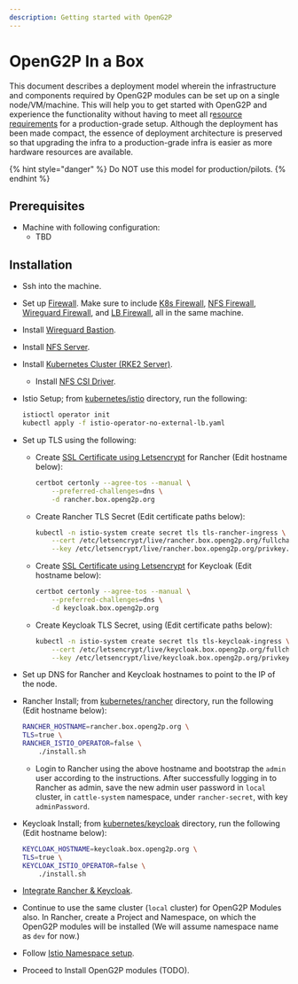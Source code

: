 ```yaml
---
description: Getting started with OpenG2P
---
```


# OpenG2P In a Box

This document describes a deployment model wherein the infrastructure and components required by OpenG2P modules can be set up on a single node/VM/machine. This will help you to get started with OpenG2P and experience the functionality without having to meet all r[esource requirements](hardware-requirements.md) for a production-grade setup. Although the deployment has been made compact, the essence of deployment architecture is preserved so that upgrading the infra to a production-grade infra is easier as more hardware resources are available.

{% hint style="danger" %}
Do NOT use this model for production/pilots.
{% endhint %}

## Prerequisites

* Machine with following configuration:
  * TBD

## Installation

* Ssh into the machine.
* Set up [Firewall](base-infrastructure/openg2p-cluster/cluster-setup/firewall.md). Make sure to include [K8s Firewall](base-infrastructure/openg2p-cluster/cluster-setup/firewall.md#firewall-rules-for-kubernetes-node), [NFS Firewall](base-infrastructure/openg2p-cluster/cluster-setup/firewall.md#firewall-rules-for-nfs), [Wireguard Firewall](base-infrastructure/openg2p-cluster/cluster-setup/firewall.md#firewall-rules-for-wireguard), and [LB Firewall](base-infrastructure/openg2p-cluster/cluster-setup/firewall.md#firewall-rules-for-load-balancer), all in the same machine.
* Install [Wireguard Bastion](base-infrastructure/wireguard-bastion/#installation).
* Install [NFS Server](base-infrastructure/nfs-server.md#installation).
* Install [Kubernetes Cluster (RKE2 Server)](base-infrastructure/openg2p-cluster/cluster-setup/#cluster-installation).
  * Install [NFS CSI Driver](base-infrastructure/openg2p-cluster/cluster-setup/#nfs-client-provisioner).
*   Istio Setup; from [kubernetes/istio](https://github.com/OpenG2P/openg2p-deployment/tree/main/kubernetes/istio) directory, run the following:

    ```bash
    istioctl operator init
    kubectl apply -f istio-operator-no-external-lb.yaml
    ```
* Set up TLS using the following:
  *   Create [SSL Certificate using Letsencrypt](deployment-guide/ssl-certificates-using-letsencrypt.md) for Rancher (Edit hostname below):

      ```bash
      certbot certonly --agree-tos --manual \
          --preferred-challenges=dns \
          -d rancher.box.openg2p.org
      ```
  *   Create Rancher TLS Secret (Edit certificate paths below):

      ```bash
      kubectl -n istio-system create secret tls tls-rancher-ingress \
          --cert /etc/letsencrypt/live/rancher.box.openg2p.org/fullchain.pem \
          --key /etc/letsencrypt/live/rancher.box.openg2p.org/privkey.pem
      ```
  *   Create [SSL Certificate using Letsencrypt](deployment-guide/ssl-certificates-using-letsencrypt.md) for Keycloak (Edit hostname below):

      ```bash
      certbot certonly --agree-tos --manual \
          --preferred-challenges=dns \
          -d keycloak.box.openg2p.org
      ```
  *   Create Keycloak TLS Secret, using (Edit certificate paths below):

      ```bash
      kubectl -n istio-system create secret tls tls-keycloak-ingress \
          --cert /etc/letsencrypt/live/keycloak.box.openg2p.org/fullchain.pem \
          --key /etc/letsencrypt/live/keycloak.box.openg2p.org/privkey.pem
      ```
* Set up DNS for Rancher and Keycloak hostnames to point to the IP of the node.
*   Rancher Install; from [kubernetes/rancher](https://github.com/OpenG2P/openg2p-deployment/tree/main/kubernetes/rancher) directory, run the following (Edit hostname below):

    ```bash
    RANCHER_HOSTNAME=rancher.box.openg2p.org \
    TLS=true \
    RANCHER_ISTIO_OPERATOR=false \
        ./install.sh
    ```

    * Login to Rancher using the above hostname and bootstrap the `admin` user according to the instructions. After successfully logging in to Rancher as admin, save the new admin user password in `local` cluster, in `cattle-system` namespace, under `rancher-secret`, with key `adminPassword`.
*   Keycloak Install; from [kubernetes/keycloak](https://github.com/OpenG2P/openg2p-deployment/tree/main/kubernetes/keycloak) directory, run the following (Edit hostname below):

    ```bash
    KEYCLOAK_HOSTNAME=keycloak.box.openg2p.org \
    TLS=true \
    KEYCLOAK_ISTIO_OPERATOR=false \
        ./install.sh
    ```
* [Integrate Rancher & Keycloak](base-infrastructure/rancher.md#keycloak-rancher-integration).
* Continue to use the same cluster (`local` cluster) for OpenG2P Modules also. In Rancher, create a Project and Namespace, on which the OpenG2P modules will be installed (We will assume namespace name as `dev` for now.)
* Follow [Istio Namespace setup](base-infrastructure/openg2p-cluster/cluster-setup/istio.md#namespace-setup).
* Proceed to Install OpenG2P modules (TODO).
